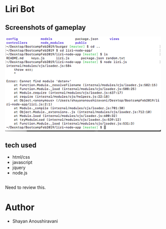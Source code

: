 # Liri Bot 

## Screenshots of gameplay


![image](/image1.png)


## tech used
* html/css
* javascript
* jquery
* node.js


## 
Need to review this.

# Author
* Shayan Anoushiravani

